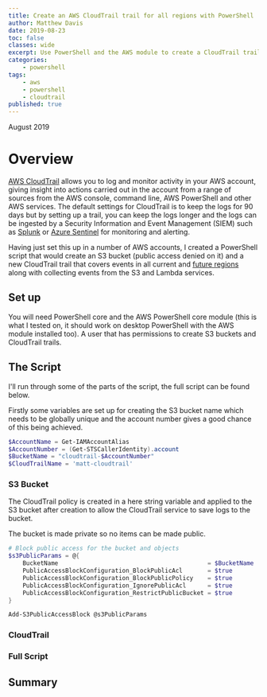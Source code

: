 ```yaml
---
title: Create an AWS CloudTrail trail for all regions with PowerShell
author: Matthew Davis
date: 2019-08-23
toc: false
classes: wide
excerpt: Use PowerShell and the AWS module to create a CloudTrail trail for all regions that captures S3 and Lamda events and saves the logs to S3.
categories:
    - powershell
tags:
    - aws
    - powershell
    - cloudtrail
published: true
---
```

August 2019

# Overview

[AWS CloudTrail] allows you to log and monitor activity in your AWS account, giving insight into actions carried out in the account from a range of sources from the AWS console, command line, AWS PowerShell and other AWS services.
The default settings for CloudTrail is to keep the logs for 90 days but by setting up a trail, you can keep the logs longer and the logs can be ingested by a Security Information and Event Management (SIEM) such as [Splunk] or [Azure Sentinel] for monitoring and alerting.

Having just set this up in a number of AWS accounts, I created a PowerShell script that would create an S3 bucket (public access denied on it) and a new CloudTrail trail that covers events in all current and [future regions] along with collecting events from the S3 and Lambda services.

## Set up
You will need PowerShell core and the AWS PowerShell core module (this is what I tested on, it should work on desktop PowerShell with the AWS module installed too).
A user that has permissions to create S3 buckets and CloudTrail trails.

## The Script

I'll run through some of the parts of the script, the full script can be found below.

Firstly some variables are set up for creating the S3 bucket name which needs to be globally unique and the account number gives a good chance of this being achieved.

```powershell
$AccountName = Get-IAMAccountAlias
$AccountNumber = (Get-STSCallerIdentity).account
$BucketName = "cloudtrail-$AccountNumber"
$CloudTrailName = 'matt-cloudtrail'
```

### S3 Bucket

The CloudTrail policy is created in a here string variable and applied to the S3 bucket after creation to allow the CloudTrail service to save logs to the bucket.

The bucket is made private so no items can be made public.

```powershell
# Block public access for the bucket and objects
$s3PublicParams = @{
    BucketName                                          = $BucketName
    PublicAccessBlockConfiguration_BlockPublicAcl       = $true
    PublicAccessBlockConfiguration_BlockPublicPolicy    = $true
    PublicAccessBlockConfiguration_IgnorePublicAcl      = $true
    PublicAccessBlockConfiguration_RestrictPublicBucket = $true
}

Add-S3PublicAccessBlock @s3PublicParams
```

### CloudTrail



### Full Script

<script src="https://gist.github.com/MatthewJDavis/cb16c1edadd2e3ba5fbc23658bcaf58a.js"></script>

## Summary

[AWS CloudTrail]: https://aws.amazon.com/cloudtrail/
[Splunk]: https://www.splunk.com/en_us/cyber-security/siem-security-information-and-event-management.html
[Azure Sentinel]: https://azure.microsoft.com/en-ca/services/azure-sentinel/
[future regions]: https://aws.amazon.com/blogs/aws/aws-cloudtrail-update-turn-on-in-all-regions-use-multiple-trails/